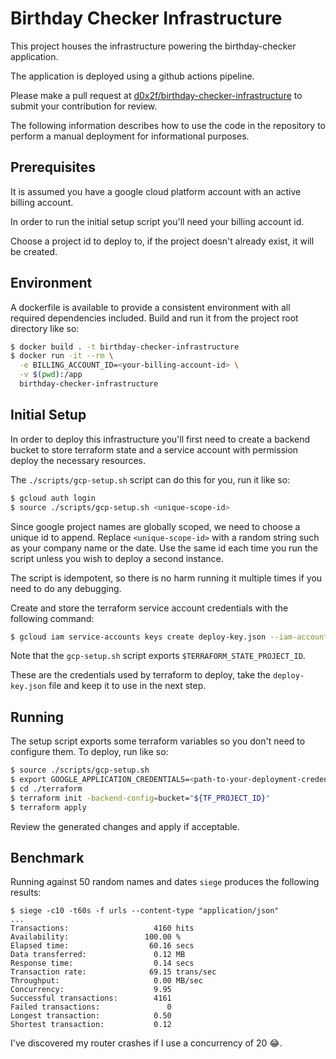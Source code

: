 # Birthday Checker Infrastructure

This project houses the infrastructure powering the birthday-checker
application.

The application is deployed using a github actions pipeline.

Please make a pull request at
[d0x2f/birthday-checker-infrastructure](https://github.com/d0x2f/birthday-checker-infrastructure)
to submit your contribution for review.

The following information describes how to use the code in the repository to
perform a manual deployment for informational purposes.

## Prerequisites

It is assumed you have a google cloud platform account with an active billing
account.

In order to run the initial setup script you'll need your billing account id.

Choose a project id to deploy to, if the project doesn't already exist,
it will be created.

## Environment

A dockerfile is available to provide a consistent environment with all required
dependencies included. Build and run it from the project root directory like so:

```bash
$ docker build . -t birthday-checker-infrastructure
$ docker run -it --rm \
  -e BILLING_ACCOUNT_ID=<your-billing-account-id> \
  -v $(pwd):/app
  birthday-checker-infrastructure
```

## Initial Setup

In order to deploy this infrastructure you'll first need to create a backend
bucket to store terraform state and a service account with permission deploy
the necessary resources.

The `./scripts/gcp-setup.sh` script can do this for you, run it like so:

```bash
$ gcloud auth login
$ source ./scripts/gcp-setup.sh <unique-scope-id>
```

Since google project names are globally scoped, we need to choose a unique id to
append. Replace `<unique-scope-id>` with a random string such as your
company name or the date. Use the same id each time you run the script unless
you wish to deploy a second instance.

The script is idempotent, so there is no harm running it multiple times if you
need to do any debugging.

Create and store the terraform service account credentials with the following
command:

```bash
$ gcloud iam service-accounts keys create deploy-key.json --iam-account="terraform@${TF_PROJECT_ID}.iam.gserviceaccount.com"
```

Note that the `gcp-setup.sh` script exports `$TERRAFORM_STATE_PROJECT_ID`.

These are the credentials used by terraform to deploy, take the
`deploy-key.json` file and keep it to use in the next step.

## Running

The setup script exports some terraform variables so you don't need to configure
them.
To deploy, run like so:

```bash
$ source ./scripts/gcp-setup.sh
$ export GOOGLE_APPLICATION_CREDENTIALS=<path-to-your-deployment-credentials-file>
$ cd ./terraform
$ terraform init -backend-config=bucket="${TF_PROJECT_ID}"
$ terraform apply
```

Review the generated changes and apply if acceptable.

## Benchmark

Running against 50 random names and dates `siege` produces the following results:

```
$ siege -c10 -t60s -f urls --content-type "application/json"
...
Transactions:                   4160 hits
Availability:                 100.00 %
Elapsed time:                  60.16 secs
Data transferred:               0.12 MB
Response time:                  0.14 secs
Transaction rate:              69.15 trans/sec
Throughput:                     0.00 MB/sec
Concurrency:                    9.95
Successful transactions:        4161
Failed transactions:               0
Longest transaction:            0.50
Shortest transaction:           0.12
```

I've discovered my router crashes if I use a concurrency of 20 😂.